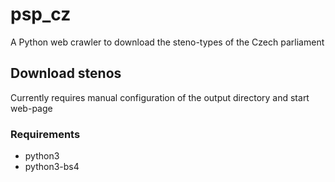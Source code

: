 # psp_cz
A Python web crawler to download the steno-types of the Czech parliament

## Download stenos
Currently requires manual configuration of the output directory and start web-page

### Requirements
 - python3
 - python3-bs4
